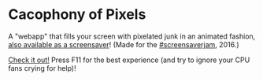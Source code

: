 # Cacophony of Pixels
A "webapp" that fills your screen with pixelated junk in an animated fashion, [also available as a screensaver](http://madve2.itch.io/cacophony-of-pixels)! (Made for the [#screensaverjam](https://itch.io/jam/screensaverjam), 2016.)

[Check it out!](http://madve2.github.io/cacophony-of-pixels/)
Press F11 for the best experience (and try to ignore your CPU fans crying for help)!